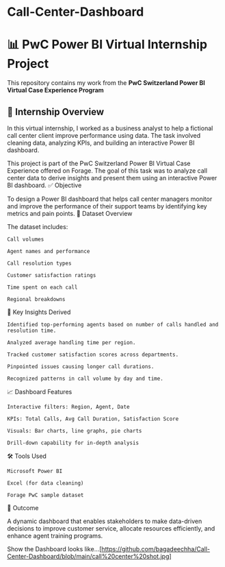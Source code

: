 # Call-Center-Dashboard
# 📊 PwC Power BI Virtual Internship Project

This repository contains my work from the **PwC Switzerland Power BI Virtual Case Experience Program** 

## 💼 Internship Overview

In this virtual internship, I worked as a business analyst to help a fictional call center client improve performance using data. The task involved cleaning data, analyzing KPIs, and building an interactive Power BI dashboard.


This project is part of the PwC Switzerland Power BI Virtual Case Experience offered on Forage. The goal of this task was to analyze call center data to derive insights and present them using an interactive Power BI dashboard.
✅ Objective

To design a Power BI dashboard that helps call center managers monitor and improve the performance of their support teams by identifying key metrics and pain points.
📂 Dataset Overview

The dataset includes:

    Call volumes

    Agent names and performance

    Call resolution types

    Customer satisfaction ratings

    Time spent on each call

    Regional breakdowns

📌 Key Insights Derived

    Identified top-performing agents based on number of calls handled and resolution time.

    Analyzed average handling time per region.

    Tracked customer satisfaction scores across departments.

    Pinpointed issues causing longer call durations.
    
    Recognized patterns in call volume by day and time.
    
  📈 Dashboard Features

    Interactive filters: Region, Agent, Date

    KPIs: Total Calls, Avg Call Duration, Satisfaction Score

    Visuals: Bar charts, line graphs, pie charts

    Drill-down capability for in-depth analysis

🛠 Tools Used

    Microsoft Power BI

    Excel (for data cleaning)

    Forage PwC sample dataset

📌 Outcome

A dynamic dashboard that enables stakeholders to make data-driven decisions to improve customer service, allocate resources efficiently, and enhance agent training programs.

Show the Dashboard looks like...[https://github.com/bagadeechha/Call-Center-Dashboard/blob/main/call%20center%20shot.jpg]

